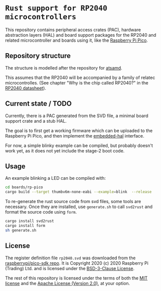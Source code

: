 # `Rust support for RP2040 microcontrollers`

This repository contains peripheral access crates (PAC), hardware
abstraction layers (HAL) and board support packages for the
RP2040 and related microcontroller and boards using it, like the
[Raspberry Pi Pico](https://www.raspberrypi.org/products/raspberry-pi-pico/).

## Repository structure

The structure is modelled after the repository for
[atsamd](https://github.com/atsamd-rs/atsamd).

This assumes that the RP2040 will be accompanied by
a family of relatec microcontrolles. (See chapter
"Why is the chip called RP2040?" in the [RP2040
datasheet](https://datasheets.raspberrypi.org/rp2040/rp2040_datasheet.pdf)).

## Current state / TODO

Currently, there is a PAC generated from the SVD file, a
minimal board support crate and a stub HAL.

The goal is to first get a working firmware which can be
uploaded to the Raspberry Pi Pico, and then implement the
[embedded-hal](https://crates.io/crates/embedded-hal) interface.

For now, a simple blinky example can be compiled, but probably doesn't
work yet, as it does not yet include the stage-2 boot code.

## Usage

An example blinking a LED can be compiled with:

``` sh
cd boards/rp-pico
cargo build --target thumbv6m-none-eabi --example=blink  --release
```

To re-generate the rust source code from svd files, some tools are
necessary.  Once they are installed, use `generate.sh` to call `svd2rust`
and format the source code using `form`.

``` sh
cargo install svd2rust
cargo install form
sh generate.sh
```

## License

The register definition file `rp2040.svd` was downloaded from the
[raspberrypi/pico-sdk repo](https://raw.githubusercontent.com/raspberrypi/pico-sdk/26653ea81e340cacee55025d110c3e014a252a87/src/rp2040/hardware_regs/rp2040.svd).
It is Copyright 2020 (c) 2020 Raspberry Pi (Trading) Ltd. and is licensed
under the [BSD-3-Clause License](LICENSE-Raspberry-Pi).

The rest of this repository is licensed under the terms of both the
[MIT license](LICENSE-MIT) and the [Apache License (Version 2.0)](LICENSE-APACHE), at your option.

